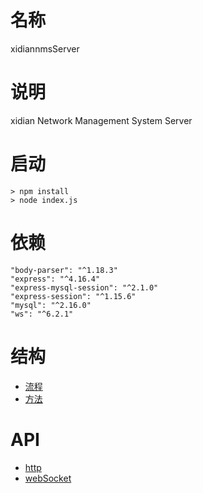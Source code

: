 # 名称
xidiannmsServer<br>
# 说明
xidian Network Management System Server<br>
# 启动
```node
> npm install
> node index.js
```
# 依赖
```
"body-parser": "^1.18.3"
"express": "^4.16.4"
"express-mysql-session": "^2.1.0"
"express-session": "^1.15.6"
"mysql": "^2.16.0"
"ws": "^6.2.1"
```
# 结构
* [流程](/README/flow.md)
* [方法](/README/function.md)

# API
* [http](/README/api.md)
* [webSocket](/README/socket.md)
